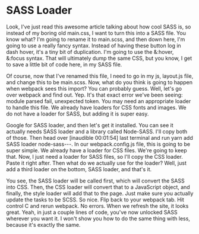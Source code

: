 # SASS Loader

Look, I've just read this awesome article talking about how cool SASS is, so instead of my boring old main.css, I want to turn this into a SASS file. You know what? I'm going to rename it to main.scss, and then down here, I'm going to use a really fancy syntax. Instead of having these button log in dash hover, it's a tiny bit of duplication. I'm going to use the &:hover, &:focus syntax. That will ultimately dump the same CSS, but you know, I get to save a little bit of code here, in my SASS file.

Of course, now that I've renamed this file, I need to go in my js, layout.js file, and change this to be main.scss. Now, what do you think is going to happen when webpack sees this import? You can probably guess. Well, let's go over webpack and find out. Yep. It's that exact error we've been seeing: module parsed fail, unexpected token. You may need an appropriate loader to handle this file. We already have loaders for CSS fonts and images. We do not have a loader for SASS, but adding it is super easy.

Google for SASS loader, and then let's get it installed. You can see it actually needs SASS loader and a library called Node-SASS. I'll copy both of those. Then head over [inaudible 00:01:54] last terminal and run yarn add SASS loader node-sass---. In our webpack.config.js file, this is going to be super simple. We already have a loader for CSS files. We're going to keep that. Now, I just need a loader for SASS files, so I'll copy the CSS loader. Paste it right after. Then what do we actually use for the loader? Well, just add a third loader on the bottom, SASS loader, and that's it.

You see, the SASS loader will be called first, which will convert the SASS into CSS. Then, the CSS loader will convert that to a JavaScript object, and finally, the style loader will add that to the page. Just make sure you actually update the tasks to be SCSS. So nice. Flip back to your webpack tab. Hit control C and rerun webpack. No errors. When we refresh the site, it looks great. Yeah, in just a couple lines of code, you've now unlocked SASS wherever you want it. I won't show you how to do the same thing with less, because it's exactly the same.

